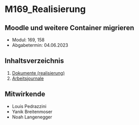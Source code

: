 # M169_Realisierung

## Moodle und weitere Container migrieren

- Modul: 169, 158
- Abgabetermin: 04.06.2023

## Inhaltsverzeichnis
1. [Dokumente (realisierung)](#general-info)
2. [Arbeitsjournale](#technologies)

## Mitwirkende

- Louis Pedrazzini
- Yanik Breitenmoser
- Noah Langenegger
